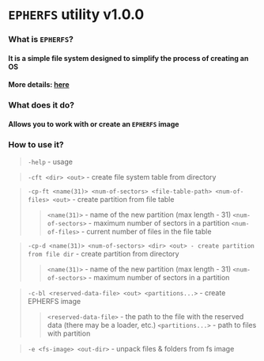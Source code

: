 #	`EPHERFS` utility v1.0.0
###	What is `EPHERFS`?
####	It is a simple file system designed to simplify the process of creating an OS
####	More details: [here](./docs/epherfs-v-ktsn.md)
###	What does it do?
####	Allows you to work with or create an `EPHERFS` image
###	How to use it?
>	`-help` - usage

>	`-cft <dir> <out>` - create file system table from directory

>	`-cp-ft <name(31)> <num-of-sectors> <file-table-path> <num-of-files> <out>` - create partition from file table
>>	`<name(31)>` - name of the new partition (max length - 31)
>>	`<num-of-sectors>` - maximum number of sectors in a partition
>>	`<num-of-files>` - current number of files in the file table

>	`-cp-d <name(31)> <num-of-sectors> <dir> <out> - create partition from file dir` - create partition from directory
>>	`<name(31)>` - name of the new partition (max length - 31)
>>	`<num-of-sectors>` - maximum number of sectors in a partition

>	`-c-bl <reserved-data-file> <out> <partitions...>` - create EPHERFS image
>>	`<reserved-data-file>` - the path to the file with the reserved data (there may be a loader, etc.)
>>	`<partitions...>` - path to files with partition

>	`-e <fs-image> <out-dir>` - unpack files & folders from fs image